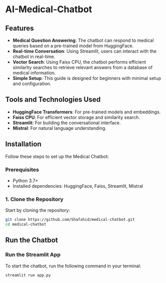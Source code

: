 # AI-Medical-Chatbot

## Features

- **Medical Question Answering**: The chatbot can respond to medical queries based on a pre-trained model from HuggingFace.
- **Real-time Conversation**: Using Streamlit, users can interact with the chatbot in real-time.
- **Vector Search**: Using Faiss CPU, the chatbot performs efficient similarity searches to retrieve relevant answers from a database of medical information.
- **Simple Setup**: This guide is designed for beginners with minimal setup and configuration.

## Tools and Technologies Used

- **HuggingFace Transformers**: For pre-trained models and embeddings.
- **Faiss CPU**: For efficient vector storage and similarity search.
- **Streamlit**: For building the conversational interface.
- **Mistral**: For natural language understanding.

## Installation

Follow these steps to set up the Medical Chatbot:

### Prerequisites

- Python 3.7+
- Installed dependencies: HuggingFace, Faiss, Streamlit, Mistral

### 1. Clone the Repository

Start by cloning the repository:

```bash
git clone https://github.com/Shafahid/medical-chatbot.git
cd medical-chatbot

```

## Run the Chatbot

### Run the Streamlit App

To start the chatbot, run the following command in your terminal:

```bash
streamlit run app.py

